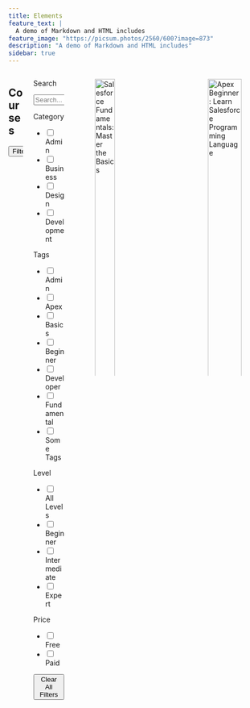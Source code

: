 ```yaml
---
title: Elements
feature_text: |
  A demo of Markdown and HTML includes
feature_image: "https://picsum.photos/2560/600?image=873"
description: "A demo of Markdown and HTML includes"
sidebar: true
---
```

<style>
        .course-card {
            margin-bottom: 1.5rem;
        }
        .course-thumbnail img {
            width: 100%;
            height: auto;
        }
        .course-bookmark {
            position: absolute;
            top: 1rem;
            right: 1rem;
        }
        .course-meta {
            display: flex;
            justify-content: space-between;
        }
        .progress-circle {
            --size: 2.5rem;
            --pro: 0;
            width: var(--size);
            height: var(--size);
            border-radius: 50%;
            background: conic-gradient(#00d1b2 var(--pro), #f5f5f5 0 100%);
            display: flex;
            align-items: center;
            justify-content: center;
            font-size: 0.75rem;
            font-weight: bold;
        }
    </style>
  <section class="section">
        <div class="container">
            <div class="columns is-mobile is-multiline">
                <div class="column is-12">
                    <div class="is-flex is-justify-content-space-between">
                        <h1 class="title">Courses</h1>
                        <button class="button is-secondary">Filters</button>
                    </div>
                </div>
                <div class="column is-one-quarter">
                    <aside class="menu">
                        <p class="menu-label">Search</p>
                        <input class="input" type="text" placeholder="Search...">
                        <p class="menu-label">Category</p>
                        <ul class="menu-list">
                            <li><label><input type="checkbox"> Admin</label></li>
                            <li><label><input type="checkbox"> Business</label></li>
                            <li><label><input type="checkbox"> Design</label></li>
                            <li><label><input type="checkbox"> Development</label></li>
                        </ul>
                        <p class="menu-label">Tags</p>
                        <ul class="menu-list">
                            <li><label><input type="checkbox"> Admin</label></li>
                            <li><label><input type="checkbox"> Apex</label></li>
                            <li><label><input type="checkbox"> Basics</label></li>
                            <li><label><input type="checkbox"> Beginner</label></li>
                            <li><label><input type="checkbox"> Developer</label></li>
                            <li><label><input type="checkbox"> Fundamental</label></li>
                            <li><label><input type="checkbox"> Some Tags</label></li>
                        </ul>
                        <p class="menu-label">Level</p>
                        <ul class="menu-list">
                            <li><label><input type="checkbox"> All Levels</label></li>
                            <li><label><input type="checkbox"> Beginner</label></li>
                            <li><label><input type="checkbox"> Intermediate</label></li>
                            <li><label><input type="checkbox"> Expert</label></li>
                        </ul>
                        <p class="menu-label">Price</p>
                        <ul class="menu-list">
                            <li><label><input type="checkbox"> Free</label></li>
                            <li><label><input type="checkbox"> Paid</label></li>
                        </ul>
                        <button class="button is-small is-fullwidth">Clear All Filters</button>
                    </aside>
                </div>
                <div class="column is-three-quarters">
                    <div class="columns is-multiline">
                        <div class="column is-one-third course-card">
                            <div class="card">
                                <div class="card-image">
                                    <figure class="image is-4by3 course-thumbnail">
                                        <img src="https://namastesalesforce.com/wp-content/uploads/2024/05/what-is-salesforce.png" alt="Salesforce Fundamentals: Master the Basics">
                                    </figure>
                                    <span class="icon is-small course-bookmark">
                                        <i class="fas fa-bookmark"></i>
                                    </span>
                                </div>
                                <div class="card-content">
                                    <div class="media">
                                        <div class="media-content">
                                            <p class="title is-4">Salesforce Fundamentals: Master the Basics</p>
                                            <p class="subtitle is-6">By <a href="#">Admin</a></p>
                                        </div>
                                    </div>
                                    <div class="content">
                                        <p>Category: Admin</p>
                                        <div class="course-meta">
                                            <span><i class="fas fa-user"></i> 2</span>
                                            <span><i class="fas fa-clock"></i> 1h 30m</span>
                                        </div>
                                    </div>
                                    <button class="button is-primary is-fullwidth">Enroll Course</button>
                                </div>
                            </div>
                        </div>
                        <div class="column is-one-third course-card">
                            <div class="card">
                                <div class="card-image">
                                    <figure class="image is-4by3 course-thumbnail">
                                        <img src="https://namastesalesforce.com/wp-content/uploads/2024/04/Black-Yellow-Modern-Guide-YouTube-Thumbnail.png" alt="My First Course">
                                    </figure>
                                    <span class="icon is-small course-bookmark">
                                        <i class="fas fa-bookmark"></i>
                                    </span>
                                </div>
                                <div class="card-content">
                                    <div class="media">
                                        <div class="media-content">
                                            <p class="title is-4">My First Course</p>
                                            <p class="subtitle is-6">By <a href="#">Admin</a></p>
                                        </div>
                                    </div>
                                    <div class="content">
                                        <p>Categories: Business, Design</p>
                                        <div class="course-meta">
                                            <span><i class="fas fa-user"></i> 5</span>
                                            <span><i class="fas fa-clock"></i> 1h 27m</span>
                                        </div>
                                        <p class="has-text-weight-bold">Price: <del>₹21.00</del> ₹1.00</p>
                                        <div class="course-meta">
                                            <span class="progress-circle" style="--pro: 50;">50%</span>
                                            <span>50% Booked</span>
                                        </div>
                                    </div>
                                    <button class="button is-primary is-fullwidth">Add to cart</button>
                                </div>
                            </div>
                        </div>
                        <div class="column is-one-third course-card">
                            <div class="card">
                                <div class="card-image">
                                    <figure class="image is-4by3 course-thumbnail">
                                        <img src="https://namastesalesforce.com/wp-content/uploads/2024/05/Copy-of-Courses-2.png" alt="Apex Beginner: Learn Salesforce Programming Language">
                                    </figure>
                                    <span class="icon is-small course-bookmark">
                                        <i class="fas fa-bookmark"></i>
                                    </span>
                                </div>
                                <div class="card-content">
                                    <div class="media">
                                        <div class="media-content">
                                            <p class="title is-4">Apex Beginner: Learn Salesforce Programming Language</p>
                                            <p class="subtitle is-6">By <a href="#">Admin</a></p>
                                        </div>
                                    </div>
                                    <div class="content">
                                        <p>Category: Development</p>
                                        <div class="course-meta">
                                            <span><i class="fas fa-user"></i> 1</span>
                                            <span><i class="fas fa-clock"></i> 1h</span>
                                        </div>
                                    </div>
                                    <button class="button is-primary is-fullwidth">Enroll Course</button>
                                </div>
                            </div>
                        </div>
                        <!-- More course cards here -->
                    </div>
                </div>
            </div>
        </div>
    </section>
   